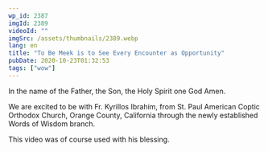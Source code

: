 ```yaml
---
wp_id: 2387
imgId: 2389
videoId: ""
imgSrc: /assets/thumbnails/2389.webp
lang: en
title: "To Be Meek is to See Every Encounter as Opportunity"
pubDate: 2020-10-23T01:32:53
tags: ["wow"]
---
```


<p>In the name of the Father, the Son, the Holy Spirit one God Amen.</p>
<p>We are excited to be with Fr. Kyrillos Ibrahim, from St. Paul American Coptic Orthodox Church, Orange County, California through the newly established Words of Wisdom branch.</p>
<p>This video was of course used with his blessing.</p>
<p>&nbsp;</p>
